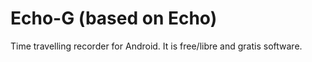 Echo-G (based on Echo)
====

Time travelling recorder for Android.
It is free/libre and gratis software.
